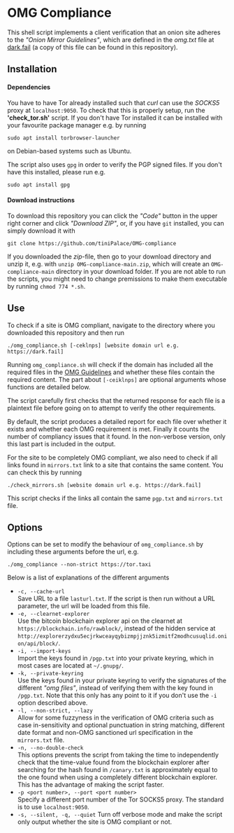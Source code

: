 # OMG Compliance

This shell script implements a client verification that an onion site
adheres to the *"Onion Mirror Guidelines"*, which are defined in the *omg.txt*
file at [dark.fail](https://dark.fail/spec/omg.txt) (a copy of this file
can be found in this repository).


## Installation

#### Dependencies

You have to have Tor already installed such that *curl* can use the *SOCKS5*
proxy at `localhost:9050`. To check that this is properly setup, run the
**'check_tor.sh'** script. If you don't have Tor installed it can be installed
with your favourite package manager e.g. by running
```
sudo apt install torbrowser-launcher
```
on Debian-based systems such as Ubuntu.

The script also uses `gpg` in order to verify the PGP signed files. If you don't
have this installed, please run e.g.
```
sudo apt install gpg
```

#### Download instructions

To download this repository you can click the *"Code"* button in the upper right
corner and click *"Download ZIP"*, or, if you have `git` installed, you can simply
download it with
```
git clone https://github.com/tiniPalace/OMG-compliance
```
If you downloaded the *zip*-file, then go to your download directory and unzip it, e.g. with
`unzip OMG-compliance-main.zip`,
which will create an `OMG-compliance-main` directory in your download folder. If you are
not able to run the scripts, you might need to change premissions to make them executable
by running `chmod 774 *.sh`.


## Use

To check if a site is OMG compliant, navigate to the directory where you downloaded this
repository and then
run
```
./omg_compliance.sh [-ceklnps] [website domain url e.g. https://dark.fail]
```
Running `omg_compliance.sh` will check if the domain has included all the required files
in the [OMG Guidelines](./omg.txt) and whether these files contain
the required content. The part about `[-ceiklnps]` are optional arguments whose functions are
detailed below.

The script carefully first checks that the returned response for each file is a plaintext
file before going on to attempt to verify the other requirements.

By default, the script produces a detailed
report for each file over whether it exists and whether each OMG requirement is met. Finally
it counts the number of compliancy issues that it found. In the non-verbose version, only this last part is included in the output.

For the site to be completely OMG compliant, we also need to check if all links found in
`mirrors.txt` link to a site that contains the same content. You can check this by running
```
./check_mirrors.sh [website domain url e.g. https://dark.fail]
```
This script checks if the links all contain the same `pgp.txt` and `mirrors.txt` file.

## Options

Options can be set to modify the behaviour of `omg_compliance.sh` by including these arguments
before the url, e.g.
```
./omg_compliance --non-strict https://tor.taxi
```
Below is a list of explanations of the different arguments

- `-c, --cache-url`  
Save URL to a file `lasturl.txt`. If the script is then run without a URL parameter, the url will be loaded from this file.
- `-e, --clearnet-explorer`  
Use the bitcoin blockchain explorer api on the clearnet at `https://blockchain.info/rawblock/`, instead of the hidden service at `http://explorerzydxu5ecjrkwceayqybizmpjjznk5izmitf2modhcusuqlid.onion/api/block/`.
- `-i, --import-keys`  
Import the keys found in `/pgp.txt` into your private keyring, which in most cases are located at `~/.gnupg/`.
- `-k, --private-keyring`  
Use the keys found in your private keyring to verify the signatures of the different *"omg files"*, instead of verifying them with the key found in `/pgp.txt`. Note that this only has any point to it if you don't use the `-i` option described above.
- `-l, --non-strict, --lazy`  
Allow for some fuzzyness in the verification of OMG criteria such as case in-sensitivity and optional punctuation in string matching, different date format and non-OMG sanctioned url specification in the `mirrors.txt` file.
- `-n, --no-double-check`  
This options prevents the script from taking the time to independently check that the time-value found from the blockchain explorer after searching for the hash found in `/canary.txt` is approximately equal to the one found when using a completely different blockchain explorer. This has the advantage of making the script faster.
- `-p <port number>, --port <port number>`  
Specify a different port number of the Tor SOCKS5 proxy. The standard is to use `localhost:9050`.
- `-s, --silent, -q, --quiet`
Turn off verbose mode and make the script only output whether the site is OMG compliant or not.

